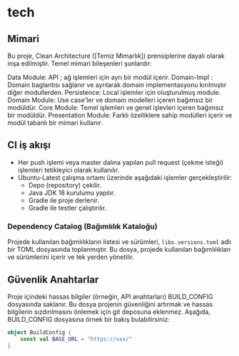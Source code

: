 # tech


## Mimari
Bu proje, Clean Architecture ([Temiz Mimarlık]) prensiplerine dayalı olarak inşa edilmiştir. Temel mimari bileşenleri şunlardır:

Data Module: API ; ağ işlemleri için ayrı bir modül içerir. Domain-Impl : Domain baglantısı sağlanır ve ayrılarak domain implementasyonu kırılmıştır diğer modullerden. Persistence: Local işlemler için oluşturulmuş module.
Domain Module: Use case'ler ve domain modelleri içeren bağımsız bir modüldür.
Core Module: Temel işlemleri ve genel işlevleri içeren bağımsız bir modüldür.
Presentation Module: Farklı özelliklere sahip modülleri içerir ve modül tabanlı bir mimari kullanır.


## CI iş akışı 

- Her push işlemi veya master dalına yapılan pull request (çekme isteği) işlemleri tetikleyici olarak kullanılır.
- Ubuntu-Latest çalışma ortamı üzerinde aşağıdaki işlemler gerçekleştirilir:
    - Depo (repository) çekilir.
    - Java JDK 18 kurulumu yapılır.
    - Gradle ile proje derlenir.
    - Gradle ile testler çalıştırılır.


### Dependency Catalog (Bağımlılık Kataloğu)
Projede kullanılan bağımlılıkların listesi ve sürümleri, `libs.versions.toml`  adlı bir TOML dosyasında toplanmıştır. Bu dosya, projede kullanılan bağımlılıkları ve sürümlerini içerir ve tek yerden yönetilir.

## Güvenlik Anahtarlar 

Proje içindeki hassas bilgiler (örneğin, API anahtarları) BUILD_CONFIG dosyasında saklanır.
Bu dosya projenin güvenliğini artırmak ve hassas bilgilerin sızdırılmasını önlemek için git deposuna eklenmez. 
Aşağıda, BUILD_CONFIG dosyasına örnek bir bakış bulabilirsiniz:

```kotlin
object BuildConfig {
    const val BASE_URL = "https://xxx/"
}
 
